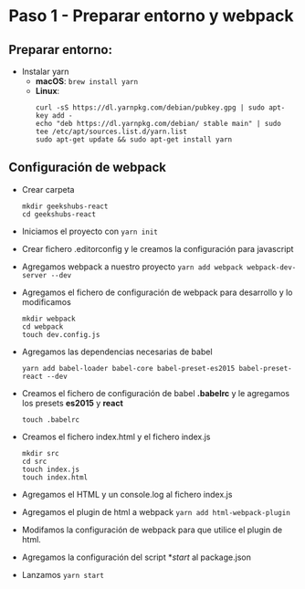 # Paso 1 - Preparar entorno y webpack

## Preparar entorno:

* Instalar yarn
  * **macOS**: `brew install yarn`
  * **Linux**:
    ```
    curl -sS https://dl.yarnpkg.com/debian/pubkey.gpg | sudo apt-key add -
    echo "deb https://dl.yarnpkg.com/debian/ stable main" | sudo tee /etc/apt/sources.list.d/yarn.list
    sudo apt-get update && sudo apt-get install yarn
    ```

## Configuración de webpack

* Crear carpeta
  ```
  mkdir geekshubs-react
  cd geekshubs-react
  ```
* Iniciamos el proyecto con `yarn init`
* Crear fichero .editorconfig y le creamos la configuración para javascript
* Agregamos webpack a nuestro proyecto
  `yarn add webpack webpack-dev-server --dev`
* Agregamos el fichero de configuración de webpack para desarrollo y lo modificamos
  ```
  mkdir webpack
  cd webpack
  touch dev.config.js
  ```
* Agregamos las dependencias necesarias de babel

  `yarn add babel-loader babel-core babel-preset-es2015 babel-preset-react --dev`
* Creamos el fichero de configuración de babel **.babelrc** y le agregamos los presets **es2015**  y **react**

  `touch .babelrc`
* Creamos el fichero index.html y el fichero index.js
  ```
  mkdir src
  cd src
  touch index.js
  touch index.html
  ```

* Agregamos el HTML y un console.log al fichero index.js
* Agregamos el plugin de html a webpack
  `yarn add html-webpack-plugin`
* Modifamos la configuración de webpack para que utilice el plugin de html.
* Agregamos la configuración del script **start* al package.json
* Lanzamos `yarn start`
